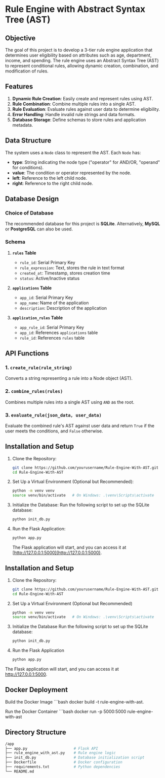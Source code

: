 # Rule Engine with Abstract Syntax Tree (AST)

## Objective

The goal of this project is to develop a 3-tier rule engine application that determines user eligibility based on attributes such as age, department, income, and spending. The rule engine uses an Abstract Syntax Tree (AST) to represent conditional rules, allowing dynamic creation, combination, and modification of rules.

## Features

1. **Dynamic Rule Creation**: Easily create and represent rules using AST.
2. **Rule Combination**: Combine multiple rules into a single AST.
3. **Rule Evaluation**: Evaluate rules against user data to determine eligibility.
4. **Error Handling**: Handle invalid rule strings and data formats.
5. **Database Storage**: Define schemas to store rules and application metadata.

## Data Structure

The system uses a `Node` class to represent the AST. Each `Node` has:
- **type**: String indicating the node type ("operator" for AND/OR, "operand" for conditions).
- **value**: The condition or operator represented by the node.
- **left**: Reference to the left child node.
- **right**: Reference to the right child node.

## Database Design

### Choice of Database

The recommended database for this project is **SQLite**. Alternatively, **MySQL** or **PostgreSQL** can also be used.

### Schema

1. **`rules` Table**
   - `rule_id`: Serial Primary Key
   - `rule_expression`: Text, stores the rule in text format
   - `created_at`: Timestamp, stores creation time
   - `status`: Active/Inactive status

2. **`applications` Table**
   - `app_id`: Serial Primary Key
   - `app_name`: Name of the application
   - `description`: Description of the application

3. **`application_rules` Table**
   - `app_rule_id`: Serial Primary Key
   - `app_id`: References `applications` table
   - `rule_id`: References `rules` table

## API Functions

### 1. `create_rule(rule_string)`

Converts a string representing a rule into a Node object (AST).

### 2. `combine_rules(rules)`

Combines multiple rules into a single AST using `AND` as the root.

### 3. `evaluate_rule(json_data, user_data)`

Evaluate the combined rule's AST against user data and return `True` if the user meets the conditions, and `False` otherwise.

## Installation and Setup

1. Clone the Repository:
    ```bash
    git clone https://github.com/yourusername/Rule-Engine-With-AST.git
    cd Rule-Engine-With-AST
    ```

2. Set Up a Virtual Environment (Optional but Recommended):
    ```bash
    python -m venv venv
    source venv/bin/activate   # On Windows: .\venv\Scripts\activate
    ```

3. Initialize the Database:
    Run the following script to set up the SQLite database:
    ```bash
    python init_db.py
    ```

4. Run the Flask Application:
    ```bash
    python app.py
    ```
    The Flask application will start, and you can access it at [http://127.0.0.1:5000](http://127.0.0.1:5000).

## Installation and Setup

1. Clone the Repository:
    ```bash
    git clone https://github.com/yourusername/Rule-Engine-With-AST.git
    cd Rule-Engine-With-AST

2. Set Up a Virtual Environment (Optional but Recommended)
    ```bash
    python -m venv venv
    source venv/bin/activate   # On Windows: .\venv\Scripts\activate

3. Initialize the Database
    Run the following script to set up the SQLite database:
    ```bash
    python init_db.py

4. Run the Flask Application
    ```bash
    python app.py
The Flask application will start, and you can access it at http://127.0.0.1:5000.



## Docker Deployment

Build the Docker Image
    ```bash
    docker build -t rule-engine-with-ast.

Run the Docker Container
    ```bash
    docker run -p 5000:5000 rule-engine-with-ast


## Directory Structure
```bash
/app
├── app.py                     # Flask API
├── rule_engine_with_ast.py    # Rule engine logic
├── init_db.py                 # Database initialization script
├── Dockerfile                 # Docker configuration
├── requirements.txt           # Python dependencies
└── README.md

